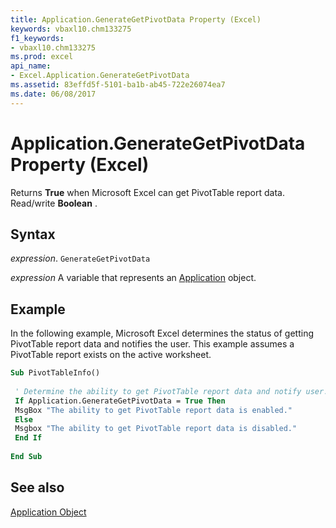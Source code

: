 ```yaml
---
title: Application.GenerateGetPivotData Property (Excel)
keywords: vbaxl10.chm133275
f1_keywords:
- vbaxl10.chm133275
ms.prod: excel
api_name:
- Excel.Application.GenerateGetPivotData
ms.assetid: 83effd5f-5101-ba1b-ab45-722e26074ea7
ms.date: 06/08/2017
---
```



# Application.GenerateGetPivotData Property (Excel)

Returns  **True** when Microsoft Excel can get PivotTable report data. Read/write **Boolean** .


## Syntax

 _expression_. `GenerateGetPivotData`

 _expression_ A variable that represents an [Application](Excel.Application-graph-property.md) object.


## Example

In the following example, Microsoft Excel determines the status of getting PivotTable report data and notifies the user. This example assumes a PivotTable report exists on the active worksheet.


```vb
Sub PivotTableInfo() 
 
 ' Determine the ability to get PivotTable report data and notify user. 
 If Application.GenerateGetPivotData = True Then 
 MsgBox "The ability to get PivotTable report data is enabled." 
 Else 
 Msgbox "The ability to get PivotTable report data is disabled." 
 End If 
 
End Sub
```


## See also


[Application Object](Excel.Application(object).md)

